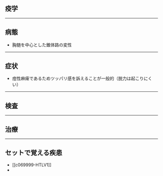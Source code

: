 ## 疫学
---
## 病態
- 胸髄を中心とした錐体路の変性
---
## 症状
- 痙性麻痺であるためツッパリ感を訴えることが一般的（脱力は起こりにくい）
---
## 検査
---
## 治療
---
## セットで覚える疾患
- [[c069999-HTLV1]]
- 